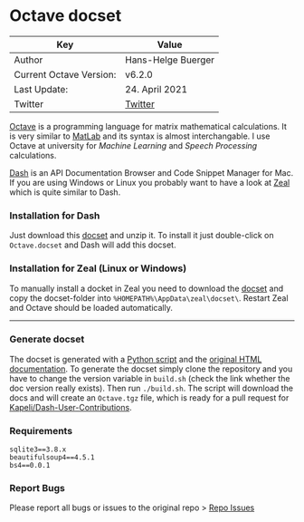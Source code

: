 # Octave docset

| Key                     | Value                                     |
| ----------------------- | ----------------------------------------- |
| Author                  | Hans-Helge Buerger                        |
| Current Octave Version: | v6.2.0                                    |
| Last Update:            | 24. April 2021                            |
| Twitter                 | [Twitter](https://twitter.com/obstschale) |

[Octave](http://www.gnu.org/software/octave/) is a programming language for matrix mathematical calculations. It is very similar to [MatLab](http://www.mathworks.de/products/matlab/) and its syntax is almost interchangable. I use Octave at university for _Machine Learning_ and _Speech Processing_ calculations.

[Dash](http://kapeli.com/dash) is an API Documentation Browser and Code Snippet Manager for Mac. If you are using Windows or Linux you probably want to have a look at [Zeal](http://zealdocs.org/) which is quite similar to Dash.

### Installation for Dash

Just download this [docset](https://github.com/obstschale/octave-docset/archive/master.zip) and unzip it. To install it just double-click on `Octave.docset` and Dash will add this docset.

### Installation for Zeal (Linux or Windows)

To manually install a docket in Zeal you need to download the [docset](https://github.com/obstschale/octave-docset/archive/master.zip) and copy the docset-folder into `%HOMEPATH%\AppData\zeal\docset\`. Restart Zeal and Octave should be loaded automatically.

---

### Generate docset

The docset is generated with a [Python script](https://github.com/obstschale/octave-docset/blob/master/octdoc2set.py) and the [original HTML documentation](http://www.gnu.org/software/octave/support.html). To generate the docset simply clone the repository and you have to change the version variable in `build.sh` (check the link whether the doc version really exists). Then run `./build.sh`. The script will download the docs and will create an `Octave.tgz` file, which is ready for a pull request for [Kapeli/Dash-User-Contributions](https://github.com/Kapeli/Dash-User-Contributions).

### Requirements

```
sqlite3==3.8.x
beautifulsoup4==4.5.1
bs4==0.0.1
```

### Report Bugs

Please report all bugs or issues to the original repo > [Repo Issues](https://github.com/obstschale/octave-docset/issues)
